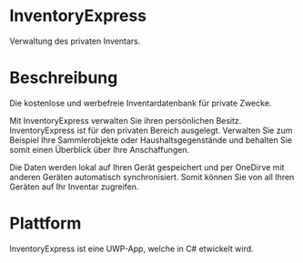 
# InventoryExpress
Verwaltung des privaten Inventars.

# Beschreibung
Die kostenlose und werbefreie Inventardatenbank für private Zwecke. 

Mit InventoryExpress verwalten Sie ihren persönlichen Besitz. InventoryExpress ist für den privaten Bereich ausgelegt. Verwalten Sie zum Beispiel Ihre Sammlerobjekte oder Haushaltsgegenstände und behalten Sie somit einen Überblick über Ihre Anschaffungen.

Die Daten werden lokal auf Ihren Gerät gespeichert und per OneDirve mit anderen Geräten automatisch synchronisiert. Somit können Sie von all Ihren Geräten auf Ihr Inventar zugreifen.

# Plattform
InventoryExpress ist eine UWP-App, welche in C# etwickelt wird.
